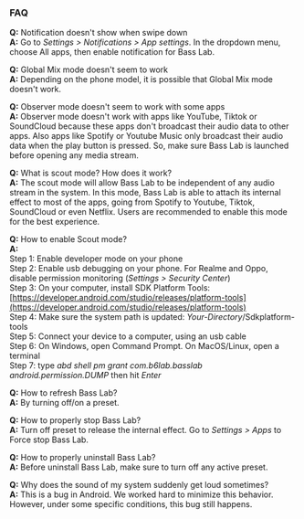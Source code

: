 ### FAQ

**Q:** Notification doesn't show when swipe down \
**A:** Go to <em>Settings > Notifications > App settings</em>. In the dropdown menu, choose All apps, then enable notification for Bass Lab.

**Q:** Global Mix mode doesn't seem to work \
**A:** Depending on the phone model, it is possible that Global Mix mode doesn't work.

**Q:** Observer mode doesn't seem to work with some apps \
**A:** Observer mode doesn't work with apps like YouTube, Tiktok or SoundCloud because these apps don't broadcast their audio data to other apps. Also apps like Spotify or Youtube Music only broadcast their audio data when the play button is pressed. So, make sure Bass Lab is launched before opening any media stream.


**Q:** What is scout mode? How does it work? \
**A:** The scout mode will allow Bass Lab to be independent of any audio stream in the system. In this mode, Bass Lab is able to attach its internal effect to most of the apps, going from Spotify to Youtube, Tiktok, SoundCloud or even Netflix. Users are recommended to enable this mode for the best experience.

**Q:** How to enable Scout mode? \
**A:** \
Step 1: Enable developer mode on your phone \
Step 2: Enable usb debugging on your phone. For Realme and Oppo, disable permission monitoring (<em>Settings > Security Center</em>) \
Step 3: On your computer, install SDK Platform Tools: [https://developer.android.com/studio/releases/platform-tools](https://developer.android.com/studio/releases/platform-tools) \
Step 4: Make sure the system path is updated: <em>Your-Directory</em>/Sdkplatform-tools \
Step 5: Connect your device to a computer, using an usb cable \
Step 6: On Windows, open Command Prompt. On MacOS/Linux, open a terminal \
Step 7: type <em>abd shell pm grant com.b6lab.basslab android.permission.DUMP</em> then hit <em>Enter</em>

**Q:** How to refresh Bass Lab? \
**A:** By turning off/on a preset.

**Q:** How to properly stop Bass Lab? \
**A:** Turn off preset to release the internal effect. Go to <em>Settings > Apps</em> to Force stop Bass Lab.

**Q:** How to properly uninstall Bass Lab? \
**A:** Before uninstall Bass Lab, make sure to turn off any active preset.

**Q:** Why does the sound of my system suddenly get loud sometimes? \
**A:** This is a bug in Android. We worked hard to minimize this behavior. However, under some specific conditions, this bug still happens.
